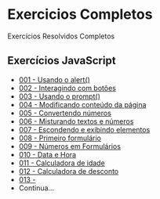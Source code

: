 # Exercicios Completos
 Exercícios Resolvidos Completos

## Exercícios JavaScript
* <a href="https://guanabara-eteot.github.io/exercicios/javascript/ex001/" target="_blank">001 - Usando o alert()</a>
* <a href="https://guanabara-eteot.github.io/exercicios/javascript/ex002/" target="_blank">002 - Interagindo com botões</a>
* <a href="https://guanabara-eteot.github.io/exercicios/javascript/ex003/" target="_blank">003 - Usando o prompt()</a>
* <a href="https://guanabara-eteot.github.io/exercicios/javascript/ex004/" target="_blank">004 - Modificando conteúdo da página</a>
* <a href="https://guanabara-eteot.github.io/exercicios/javascript/ex005/" target="_blank">005 - Convertendo números</a>
* <a href="https://guanabara-eteot.github.io/exercicios/javascript/ex006/" target="_blank">006 - Misturando textos e números</a>
* <a href="https://guanabara-eteot.github.io/exercicios/javascript/ex007/" target="_blank">007 - Escondendo e exibindo elementos</a>
* <a href="https://guanabara-eteot.github.io/exercicios/javascript/ex008/" target="_blank">008 - Primeiro formulário</a>
* <a href="https://guanabara-eteot.github.io/exercicios/javascript/ex009/" target="_blank">009 - Números em Formulários</a>
* <a href="https://guanabara-eteot.github.io/exercicios/javascript/ex010/" target="_blank">010 - Data e Hora</a>
* <a href="https://guanabara-eteot.github.io/exercicios/javascript/ex011/" target="_blank">011 - Calculadora de idade</a>
* <a href="https://guanabara-eteot.github.io/exercicios/javascript/ex012/" target="_blank">012 - Calculadora de desconto</a>
* <a href="https://guanabara-eteot.github.io/exercicios/javascript/ex013/" target="_blank">013 - </a>
* Continua...
